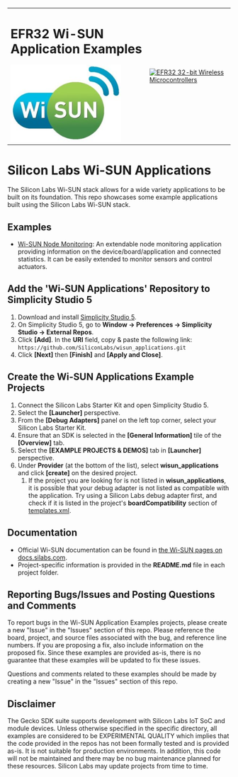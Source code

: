 <table border="0">
  <tr>
    <td align="left" valign="middle">
      <h1>EFR32 Wi-SUN Application Examples</h1>
      <a href="https://www.silabs.com/wireless/wi-sun">
        <img src="images/../wisun_node_monitoring/image/wi-sun-logo.jpg"  title="Wi-SUN" alt="Wi-SUN Logo" width="250" />
      </a>
    </td>
    <td align="left" valign="middle">
      <a href="https://www.silabs.com/wireless/wi-sun">
        <img src="http://pages.silabs.com/rs/634-SLU-379/images/WGX-transparent.png"  title="Silicon Labs Gecko and Wireless Gecko MCUs" alt="EFR32 32-bit Wireless Microcontrollers" width="250"/>
      </a>
    </td>
  </tr>
</table>

# Silicon Labs Wi-SUN Applications #

The Silicon Labs Wi-SUN stack allows for a wide variety applications to be built on its foundation. This repo showcases some example applications built using the Silicon Labs Wi-SUN stack.

## Examples ##

- [Wi-SUN Node Monitoring](https://github.com/SiliconLabs/wisun_applications_staging/tree/main/wisun_node_monitoring): An extendable node monitoring application providing information on the device/board/application and connected statistics. It can be easily extended to monitor sensors and control actuators.

## Add the 'Wi-SUN Applications' Repository to Simplicity Studio 5 ##

1. Download and install [Simplicity Studio 5](https://www.silabs.com/developers/simplicity-studio).
2. On Simplicity Studio 5, go to **Window -> Preferences -> Simplicity Studio -> External Repos**.
3. Click **[Add]**. In the **URI** field, copy & paste the following link: `https://github.com/SiliconLabs/wisun_applications.git`
4. Click **[Next]** then **[Finish]** and **[Apply and Close]**.

## Create the Wi-SUN Applications Example Projects ##

1. Connect the Silicon Labs Starter Kit and open Simplicity Studio 5.
2. Select the **[Launcher]** perspective.
3. From the **[Debug Adapters]** panel on the left top corner, select your Silicon Labs Starter Kit.
4. Ensure that an SDK is selected in the **[General Information]** tile of the **[Overview]** tab.
5. Select the **[EXAMPLE PROJECTS & DEMOS]** tab in **[Launcher]** perspective.
6. Under **Provider** (at the bottom of the list), select **wisun_applications** and click **[create]** on the desired project.
   1. If the project you are looking for is not listed in **wisun_applications**, it is possible that your debug adapter is not listed as compatible with the application. Try using a Silicon Labs debug adapter first, and check if it is listed in the project's **boardCompatibility** section of [templates.xml](templates.xml).

## Documentation ##

- Official Wi-SUN documentation can be found in [the Wi-SUN pages on docs.silabs.com](https://docs.silabs.com/wisun/latest/wisun-start/).
- Project-specific information is provided in the **README.md** file in each project folder.

## Reporting Bugs/Issues and Posting Questions and Comments ##

To report bugs in the Wi-SUN Application Examples projects, please create a new "Issue" in the "Issues" section of this repo. Please reference the board, project, and source files associated with the bug, and reference line numbers. If you are proposing a fix, also include information on the proposed fix. Since these examples are provided as-is, there is no guarantee that these examples will be updated to fix these issues.

Questions and comments related to these examples should be made by creating a new "Issue" in the "Issues" section of this repo.

## Disclaimer ##

The Gecko SDK suite supports development with Silicon Labs IoT SoC and module devices. Unless otherwise specified in the specific directory, all examples are considered to be EXPERIMENTAL QUALITY which implies that the code provided in the repos has not been formally tested and is provided as-is.  It is not suitable for production environments.  In addition, this code will not be maintained and there may be no bug maintenance planned for these resources. Silicon Labs may update projects from time to time.
